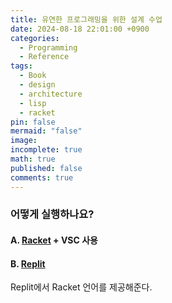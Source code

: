 ```yaml
---
title: 유연한 프로그래밍을 위한 설계 수업
date: 2024-08-18 22:01:00 +0900
categories:
  - Programming
  - Reference
tags:
  - Book
  - design
  - architecture
  - lisp
  - racket
pin: false
mermaid: "false"
image: 
incomplete: true
math: true
published: false
comments: true
---
```

### 어떻게 실행하나요? 

#### A. [Racket](https://racket-lang.org/) + VSC 사용

#### B. [Replit](https://replit.com/)
Replit에서 Racket 언어를 제공해준다.


